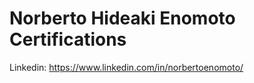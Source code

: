 # Norberto Hideaki Enomoto Certifications
Linkedin: https://www.linkedin.com/in/norbertoenomoto/



